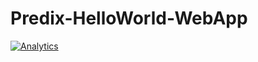 # Predix-HelloWorld-WebApp 

[![Analytics](https://predix-beacon.appspot.com/UA-82773213-1/predix-helloworld-webapp/readme?pixel)](https://github.com/PredixDev) 

